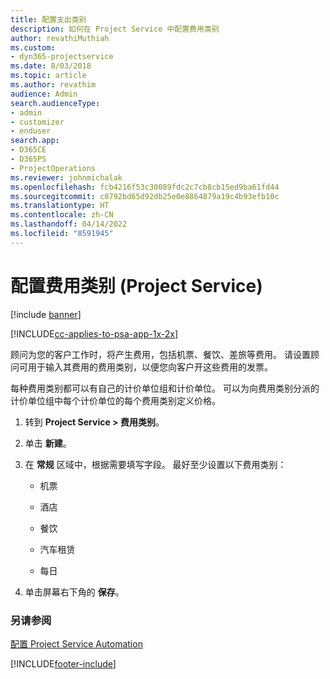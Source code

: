 ```yaml
---
title: 配置支出类别
description: 如何在 Project Service 中配置费用类别
author: revathiMuthiah
ms.custom:
- dyn365-projectservice
ms.date: 8/03/2018
ms.topic: article
ms.author: revathim
audience: Admin
search.audienceType:
- admin
- customizer
- enduser
search.app:
- D365CE
- D365PS
- ProjectOperations
ms.reviewer: johnmichalak
ms.openlocfilehash: fcb4216f53c30089fdc2c7cb8cb15ed9ba61fd44
ms.sourcegitcommit: c0792bd65d92db25e0e8864879a19c4b93efb10c
ms.translationtype: HT
ms.contentlocale: zh-CN
ms.lasthandoff: 04/14/2022
ms.locfileid: "8591945"
---
```

# <a name="configure-expense-categories-project-service"></a>配置费用类别 (Project Service)

[!include [banner](../includes/psa-now-project-operations.md)]

[!INCLUDE[cc-applies-to-psa-app-1x-2x](../includes/cc-applies-to-psa-app-1x-2x.md)]

顾问为您的客户工作时，将产生费用，包括机票、餐饮、差旅等费用。 请设置顾问可用于输入其费用的费用类别，以便您向客户开这些费用的发票。  
  
每种费用类别都可以有自己的计价单位组和计价单位。 可以为向费用类别分派的计价单位组中每个计价单位的每个费用类别定义价格。  
  
1.  转到 **Project Service > 费用类别**。  
  
2.  单击 **新建**。  
  
3.  在 **常规** 区域中，根据需要填写字段。 最好至少设置以下费用类别：  
  
    -   机票  
  
    -   酒店  
  
    -   餐饮  
  
    -   汽车租赁  
  
    -   每日  
  
4.  单击屏幕右下角的 **保存**。  
  
### <a name="see-also"></a>另请参阅  
 [配置 Project Service Automation](../psa/configure.md)


[!INCLUDE[footer-include](../includes/footer-banner.md)]
